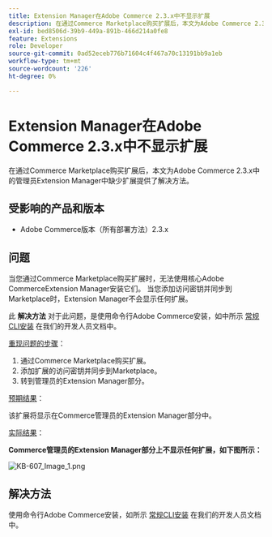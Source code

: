 ```yaml
---
title: Extension Manager在Adobe Commerce 2.3.x中不显示扩展
description: 在通过Commerce Marketplace购买扩展后，本文为Adobe Commerce 2.3.x中的管理员Extension Manager中缺少扩展提供了解决方法。
exl-id: bed8506d-39b9-449a-891b-466d214a0fe8
feature: Extensions
role: Developer
source-git-commit: 0ad52eceb776b71604c4f467a70c13191bb9a1eb
workflow-type: tm+mt
source-wordcount: '226'
ht-degree: 0%

---
```


# Extension Manager在Adobe Commerce 2.3.x中不显示扩展

在通过Commerce Marketplace购买扩展后，本文为Adobe Commerce 2.3.x中的管理员Extension Manager中缺少扩展提供了解决方法。

## 受影响的产品和版本

* Adobe Commerce版本（所有部署方法）2.3.x

## 问题

当您通过Commerce Marketplace购买扩展时，无法使用核心Adobe CommerceExtension Manager安装它们。 当您添加访问密钥并同步到Marketplace时，Extension Manager不会显示任何扩展。

此 **解决方法** 对于此问题，是使用命令行Adobe Commerce安装，如中所示 [常规CLI安装](https://devdocs.magento.com/extensions/install/) 在我们的开发人员文档中。

<u>重现问题的步骤</u>：

1. 通过Commerce Marketplace购买扩展。
1. 添加扩展的访问密钥并同步到Marketplace。
1. 转到管理员的Extension Manager部分。

<u>预期结果</u>：

该扩展将显示在Commerce管理员的Extension Manager部分中。

<u>实际结果</u>：

**Commerce管理员的Extension Manager部分上不显示任何扩展，如下图所示：**


![KB-607_Image_1.png](assets/KB-607_Image_1.png)

## 解决方法

使用命令行Adobe Commerce安装，如所示 [常规CLI安装](https://devdocs.magento.com/extensions/install/) 在我们的开发人员文档中。
